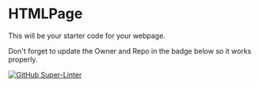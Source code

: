 # HTMLPage

This will be your starter code for your webpage.

Don't forget to update the Owner and Repo in the badge below so it works properly.

[![GitHub Super-Linter](https://github.com/AlexaChase/SHH-ICS/workflows/Lint%20Code%20Base/badge.svg)](https://github.com/marketplace/actions/super-linter)

